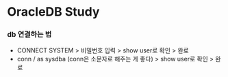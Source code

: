 # OracleDB Study

### db 연결하는 법
- CONNECT SYSTEM > 비밀번호 입력 > show user로 확인 > 완료
- conn / as sysdba (conn은 소문자로 해주는 게 좋다) > show user로 확인 > 완료
